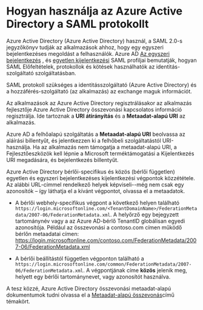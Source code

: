 <properties
    pageTitle="Azure Active Directory SAML Protocol hivatkozás |} Microsoft Azure"
    description="Ez a cikk áttekintést nyújt a Single Sign-On, és egyetlen Sign-Out SAML profilok az Azure Active Directory."
    services="active-directory"
    documentationCenter=".net"
    authors="priyamohanram"
    manager="mbaldwin"
    editor=""/>

<tags
    ms.service="active-directory"
    ms.workload="identity"
    ms.tgt_pltfrm="na"
    ms.devlang="na"
    ms.topic="article"
    ms.date="06/23/2016"
    ms.author="priyamo"/>


# <a name="how-azure-active-directory-uses-the-saml-protocol"></a>Hogyan használja az Azure Active Directory a SAML protokollt

Azure Active Directory (Azure Active Directory) használ, a SAML 2.0-s jegyzőkönyv tudják az alkalmazások ahhoz, hogy egy egyszeri bejelentkezéses megoldást a felhasználók. Azure AD [Az egyszeri bejelentkezés](active-directory-single-sign-on-protocol-reference.md) , és [egyetlen kijelentkezési](active-directory-single-sign-out-protocol-reference.md) SAML profiljai bemutatják, hogyan SAML Előfeltételek, protokollok és kötések használhatók az identitás-szolgáltató szolgáltatásban.

SAML protokoll szükséges a identitásszolgáltató (Azure Active Directory) és a hozzáférés-szolgáltató (az alkalmazás) az exchange maguk információt.

Az alkalmazások az Azure Active Directory regisztrálásakor az alkalmazás fejlesztője Azure Active Directory összevonási kapcsolatos információ regisztrálja. Ide tartoznak a **URI átirányítás** és a **Metaadat-alapú URI** az alkalmazás.

Azure AD a felhőalapú szolgáltatás a **Metaadat-alapú URI** beolvassa az aláírási billentyűt, és jelentkezzen ki a felhőbeli szolgáltatástól URI-használja. Ha az alkalmazás nem támogatja a metaadat-alapú URI, a Fejlesztőeszközök kell lépnie a Microsoft terméktámogatási a Kijelentkezés URI megadására, és bejelentkezés billentyűt.

Azure Active Directory bérlői-specifikus és közös (bérlői független) egyetlen és egyszeri bejelentkezéses kijelentkezési végpontok közzététele. Az alábbi URL-címmel rendelkező helyek képviseli--még nem csak egy azonosítók – így láthatja el a kívánt végpontot, olvassa el a metaadatok.

 - A bérlői webhely-specifikus végpont a következő helyen található `https://login.microsoftonline.com/<TenantDomainName>/FederationMetadata/2007-06/FederationMetadata.xml`.  A <TenantDomainName> helyőrző egy bejegyzett tartománynév vagy a az Azure AD-bérlő TenantID globálisan egyedi azonosítója. Például az összevonási a contoso.com címen működő bérlőn metaadatai címen: https://login.microsoftonline.com/contoso.com/FederationMetadata/2007-06/FederationMetadata.xml

- A bérlői beállítástól független végponton található a `https://login.microsoftonline.com/common/FederationMetadata/2007-06/FederationMetadata.xml`. A végpontjának címe **közös** jelenik meg, helyett egy bérlői tartománynevet, vagy azonosítót használva.

A tesz közzé, Azure Active Directory összevonási metaadat-alapú dokumentumok tudni olvassa el a [Metaadat-alapú összevonás](active-directory-federation-metadata.md)című témakört.
